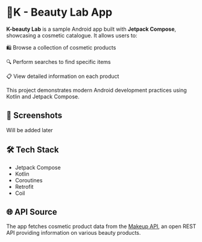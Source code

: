 # 🧴K - Beauty Lab App

**K-beauty Lab** is a sample Android app built with **Jetpack Compose**, showcasing a cosmetic catalogue. It allows users to:

🛍️ Browse a collection of cosmetic products

🔍 Perform searches to find specific items

📋 View detailed information on each product

This project demonstrates modern Android development practices using Kotlin and Jetpack Compose.

## 📸 Screenshots

Will be added later

## 🛠️ Tech Stack
- Jetpack Compose
- Kotlin
- Coroutines
- Retrofit
- Coil

## 🌐 API Source
The app fetches cosmetic product data from the [Makeup API](http://makeup-api.herokuapp.com), an open REST API providing information on various beauty products.
